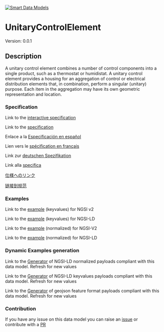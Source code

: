 [![Smart Data Models](https://smartdatamodels.org/wp-content/uploads/2022/01/SmartDataModels_logo.png "Logo")](https://smartdatamodels.org)
# UnitaryControlElement
Version: 0.0.1

## Description 

A unitary control element combines a number of control components into a single product, such as a thermostat or humidistat.  A unitary control element provides a housing for an aggregation of control or electrical distribution elements that, in combination, perform a singular (unitary) purpose. Each item in the aggregation may have its own geometric representation and location.
### Specification

Link to the [interactive specification](https://swagger.lab.fiware.org/?url=https://smart-data-models.github.io/dataModel.S4BLDG/UnitaryControlElement/swagger.yaml)

Link to the [specification](https://github.com/smart-data-models/dataModel.S4BLDG/blob/master/UnitaryControlElement/doc/spec.md)

Enlace a la [Especificación en español](https://github.com/smart-data-models/dataModel.S4BLDG/blob/master/UnitaryControlElement/doc/spec_ES.md)

Lien vers le [spécification en français](https://github.com/smart-data-models/dataModel.S4BLDG/blob/master/UnitaryControlElement/doc/spec_FR.md)

Link zur [deutschen Spezifikation](https://github.com/smart-data-models/dataModel.S4BLDG/blob/master/UnitaryControlElement/doc/spec_DE.md)

Link alla [specifica](https://github.com/smart-data-models/dataModel.S4BLDG/blob/master/UnitaryControlElement/doc/spec_IT.md)

[仕様へのリンク](https://github.com/smart-data-models/dataModel.S4BLDG/blob/master/UnitaryControlElement/doc/spec_JA.md)

[链接到规范](https://github.com/smart-data-models/dataModel.S4BLDG/blob/master/UnitaryControlElement/doc/spec_ZH.md)
### Examples

Link to the [example](https://smart-data-models.github.io/dataModel.S4BLDG/UnitaryControlElement/examples/example.json) (keyvalues) for NGSI v2

Link to the [example](https://smart-data-models.github.io/dataModel.S4BLDG/UnitaryControlElement/examples/example.jsonld) (keyvalues) for NGSI-LD

Link to the [example](https://smart-data-models.github.io/dataModel.S4BLDG/UnitaryControlElement/examples/example-normalized.json) (normalized) for NGSI-V2

Link to the [example](https://smart-data-models.github.io/dataModel.S4BLDG/UnitaryControlElement/examples/example-normalized.jsonld) (normalized) for NGSI-LD
### Dynamic Examples generation

Link to the [Generator](https://smartdatamodels.org/extra/ngsi-ld_generator.php?schemaUrl=https://raw.githubusercontent.com/smart-data-models/dataModel.S4BLDG/master/UnitaryControlElement/schema.json&email=info@smartdatamodels.org) of NGSI-LD normalized payloads compliant with this data model. Refresh for new values

Link to the [Generator](https://smartdatamodels.org/extra/ngsi-ld_generator_keyvalues.php?schemaUrl=https://raw.githubusercontent.com/smart-data-models/dataModel.S4BLDG/master/UnitaryControlElement/schema.json&email=info@smartdatamodels.org) of NGSI-LD keyvalues payloads compliant with this data model. Refresh for new values

Link to the [Generator](https://smartdatamodels.org/extra/geojson_features_generator.php?schemaUrl=https://raw.githubusercontent.com/smart-data-models/dataModel.S4BLDG/master/UnitaryControlElement/schema.json&email=info@smartdatamodels.org) of geojson feature format payloads compliant with this data model. Refresh for new values
### Contribution

 If you have any issue on this data model you can raise an [issue](https://github.com/smart-data-models/dataModel.S4BLDG/issues)  or contribute with a [PR](https://github.com/smart-data-models/dataModel.S4BLDG/pulls)
